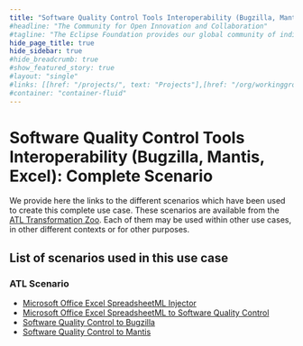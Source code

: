 ```yaml
---
title: "Software Quality Control Tools Interoperability (Bugzilla, Mantis, Excel): Complete Scenario"
#headline: "The Community for Open Innovation and Collaboration"
#tagline: "The Eclipse Foundation provides our global community of individuals and organizations with a mature, scalable, and business-friendly environment for open source software collaboration and innovation."
hide_page_title: true
hide_sidebar: true
#hide_breadcrumb: true
#show_featured_story: true
#layout: "single"
#links: [[href: "/projects/", text: "Projects"],[href: "/org/workinggroups/", text: "Working Group"],[href: "/membership/", text: "Members"],[href: "/org/value", text: "Business Value"]]
#container: "container-fluid"
---
```


# Software Quality Control Tools Interoperability (Bugzilla, Mantis, Excel): Complete Scenario

We provide here the links to the different scenarios which have been used to create this complete use case. These scenarios are available from the [ATL Transformation Zoo](../../atltransformations/). Each of them may be used within other use cases, in other different contexts or for other purposes.

## List of scenarios used in this use case

### ATL Scenario

  * [Microsoft Office Excel SpreadsheetML Injector](../../../atltransformations/#MSOfficeExcelInjector)
  * [Microsoft Office Excel SpreadsheetML to Software Quality Control](../../../atltransformations/#MSOfficeExcel2SoftwareQualityControl)
  * [Software Quality Control to Bugzilla](../../../atltransformations/#SoftwareQualityControl2Bugzilla)
  * [Software Quality Control to Mantis](../../../atltransformations/#SoftwareQualityControl2MantisBT)
